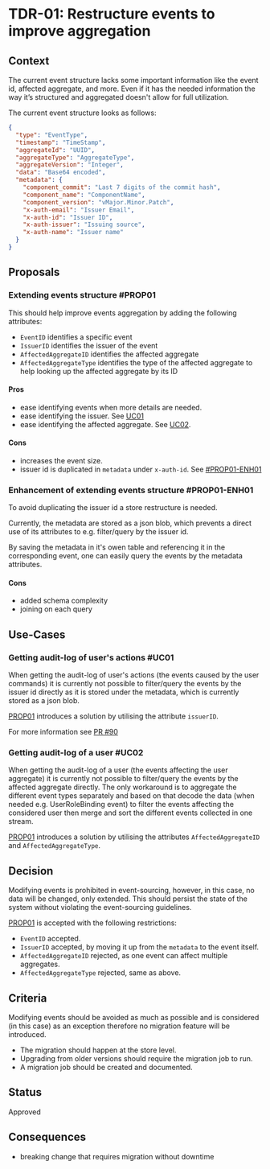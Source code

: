 # TDR-01: Restructure events to improve aggregation

## Context

The current event structure lacks some important information like the event id, affected aggregate, and more. Even if it has the needed information the way it’s structured and aggregated doesn't allow for full utilization.

The current event structure looks as follows:

```json
{
  "type": "EventType",
  "timestamp": "TimeStamp",
  "aggregateId": "UUID",
  "aggregateType": "AggregateType",
  "aggregateVersion": "Integer",
  "data": "Base64 encoded",
  "metadata": {
    "component_commit": "Last 7 digits of the commit hash",
    "component_name": "ComponentName",
    "component_version": "vMajor.Minor.Patch",
    "x-auth-email": "Issuer Email",
    "x-auth-id": "Issuer ID",
    "x-auth-issuer": "Issuing source",
    "x-auth-name": "Issuer name"
  }
}
```

## Proposals

### Extending events structure #PROP01

This should help improve events aggregation by adding the following attributes:

* `EventID` identifies a specific event
* `IssuerID` identifies the issuer of the event
* `AffectedAggregateID` identifies the affected aggregate
* `AffectedAggregateType` identifies the type of the affected aggregate to help looking up the affected aggregate by its ID

#### Pros

* ease identifying events when more details are needed.
* ease identifying the issuer. See [UC01](#getting-audit-log-of-users-actions-uc01)
* ease identifying the affected aggregate. See [UC02](#getting-audit-log-of-a-user-uc02).

#### Cons

* increases the event size.
* issuer id is duplicated in `metadata` under `x-auth-id`. See [#PROP01-ENH01](#enhancement-of-extending-events-structure-prop01-enh01)

### Enhancement of extending events structure #PROP01-ENH01

To avoid duplicating the issuer id a store restructure is needed.

Currently, the metadata are stored as a json blob, which prevents a direct use of its attributes to e.g. filter/query by the issuer id.

By saving the metadata in it's owen table and referencing it in the corresponding event, one can easily query the events by the metadata attributes.

#### Cons

* added schema complexity
* joining on each query

## Use-Cases

### Getting audit-log of user's actions #UC01

When getting the audit-log of user's actions (the events caused by the user commands) it is currently not possible to filter/query the events by the issuer id directly as it is stored under the metadata, which is currently stored as a json blob.

[PROP01](#extending-events-structure-prop01) introduces a solution by utilising the attribute `issuerID`.

For more information see [PR #90](https://github.com/finleap-connect/monoskope/pull/90)

### Getting audit-log of a user #UC02

When getting the audit-log of a user (the events affecting the user aggregate) it is currently not possible to filter/query the events by the affected aggregate directly. The only workaround is to aggregate the different event types separately and based on that decode the data (when needed e.g. UserRoleBinding event) to filter the events affecting the considered user then merge and sort the different events collected in one stream.

[PROP01](#extending-events-structure-prop01) introduces a solution by utilising the attributes `AffectedAggregateID` and `AffectedAggregateType`.

## Decision

Modifying events is prohibited in event-sourcing, however, in this case, no data will be changed, only extended. This should persist the state of the system without violating the event-sourcing guidelines.

[PROP01](#extending-events-structure-prop01) is accepted with the following restrictions:

* `EventID` accepted.
* `IssuerID` accepted, by moving it up from the `metadata` to the event itself.
* `AffectedAggregateID` rejected, as one event can affect multiple aggregates.
* `AffectedAggregateType` rejected, same as above.

## Criteria

Modifying events should be avoided as much as possible and is considered (in this case) as an exception therefore no migration feature will be introduced.

* The migration should happen at the store level.
* Upgrading from older versions should require the migration job to run.
* A migration job should be created and documented.

## Status

Approved

## Consequences

* breaking change that requires migration without downtime